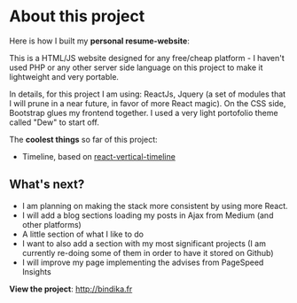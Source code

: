 # About this project

Here is how I built my **personal resume-website**:

This is a HTML/JS website designed for any free/cheap platform - I haven't used PHP or any other server side language on this project to make it lightweight and very portable.

In details, for this project I am using: ReactJs, Jquery (a set of modules that I will prune in a near future, in favor of more React magic). On the CSS side, Bootstrap glues my frontend together. I used a very light portofolio theme called "Dew" to start off.

The **coolest things** so far of this project:
- Timeline, based on [react-vertical-timeline](https://stephane-monnot.github.io/react-vertical-timeline)

## What's next?

- I am planning on making the stack more consistent by using more React.
- I will add a blog sections loading my posts in Ajax from Medium (and other platforms)
- A little section of what I like to do 
- I want to also add a section with my most significant projects (I am currently re-doing some of them in order to have it stored on Github)
- I will improve my page implementing the advises from PageSpeed Insights

**View the project**: http://bindika.fr
